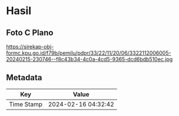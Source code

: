# Hasil

## Foto C Plano

https://sirekap-obj-formc.kpu.go.id/f79b/pemilu/pdpr/33/22/11/20/06/3322112006005-20240215-230746--f8c43b34-4c0a-4cd5-9365-dcd6bdb510ec.jpg


## Metadata

| Key        | Value               |
| ---------- | ------------------- |
| Time Stamp | 2024-02-16 04:32:42 |



